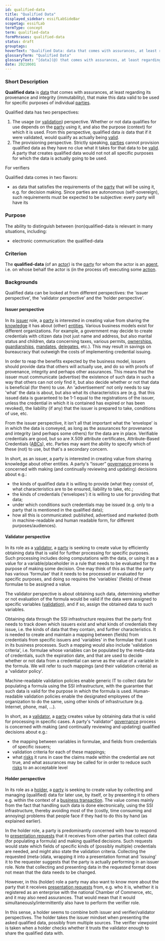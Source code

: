 ```yaml
---
id: qualified-data
title: "Qualified Data"
displayed_sidebar: essifLabSideBar
scopetag: essifLab
termType: concept
term: qualified-data
formPhrases: qualified-data
status: draft
grouptags:
hoverText: "Qualified Data: data that comes with assurances, at least regarding its provenance and integrity (immutability), that make this data valid to be used for specific purposes of individual Parties."
glossaryTerm: "Qualified Data"
glossaryText: "[data](@) that comes with assurances, at least regarding its provenance and integrity (immutability), that make this data valid to be used for specific purposes of individual [parties](@)."
date: 20210601
---
```


### Short Description

**Qualified data** is [data](@) that comes with assurances, at least regarding its provenance and integrity (immutability), that make this data valid to be used for specific purposes of individual [parties](@).

Qualified data has two perspectives:
1. The usage (or [validation](validate@)) perspective. Whether or not data qualifies for use depends on the [party](@) using it, and also the purpose (context) for which it is used. From this perspective, qualified data *is* data that if it were validated, would qualify as actually being [valid](validate@).
2. The provisioning perspective. Strictly speaking, [parties](@) cannot provision qualified data as they have no clue what it takes for that data to be [valid](validate@). A party that creates qualified data would not not all specific purposes for which the data is actually going to be used.

For verifiers

Qualified data comes in two flavors:
- as data that satisfies the requirements of the [party](@) that will be using it, e.g. for decision making. Since parties are autonomous (self-sovereign), such requirements must be expected to be subjective: every party will have its

### Purpose

The ability to distinguish between (non)qualified-data is relevant in many situations, including:
- electronic communication: the qualified-data

### Criterion

The **qualified-data** (of an [actor](@)) is the [party](@) for whom the actor is an [agent](@), i.e. on whose behalf the actor is (in the process of) executing some [action](@).


### Backgrounds

Qualified data can be looked at from different perspectives: the 'issuer perspective', the 'validator perspective' and the 'holder perspective'.

#### Issuer perspective

In its [issuer](@) role, a [party](@) is interested in creating value from sharing the [knowledge](@) it has about (other) [entities](@). Various business models exist for different organizations. For example, a government may decide to create credentials with citizen data (not just name and address, but also marital status and children, data concerning taxes, various permits, [ownerships](@), [guardianships](guardianship-arrangement@), [mandates](@), [delegates](@), etc.). This may result in savings on bureaucracy that outweigh the costs of implementing credential issuing.

In order to reap the benefits expected by the business model, issuers should provide data that others will actually use, and do so with proofs of provenance, integrity and perhaps other assurances. This means that the issuer must communicate (advertise) the existence of such data in such a way that others can not only find it, but also decide whether or not that data is beneficial (for them) to use. An 'advertisement' not only needs to say 'what' the data is about, but also what its characteristics are (e.g. that this issued data is guaranteed to be 1-1 equal to the registrations of the issuer, unless the credential in which it is contained has expired or has been revoked), the liability (if any) that the issuer is prepared to take, conditions of use, etc.

From the issuer perspective, it isn't all that important what the 'envelope' is in which the data is conveyed, as long as the assurances for provenance and integrity (and perhaps some others) for the data are in place. Verifiable credentials are good, but so are X.509 attribute certificates, Attribute-Based Credentials ([ABCs](https://www.springer.com/gp/book/9783319144382)), etc. Parties may want the ability to specify which of these (not) to use, but that's a secondary concern.

In short, as an issuer, a party is interested in creating value from sharing knowledge about other entities. A party's “issuer” [governance](@) process is concerned with making (and continually reviewing and updating) decisions about e.g.:
- the kinds of qualified data it is willing to provide (what they consist of, what characteristics are to be ensured, liability to take, etc.;
- the kinds of credentials ('envelopes') it is willing to use for providing that data;
- under which conditions such credentials may be issued (e.g. only to a party that is mentioned in the qualified data);
- how all this is communicated: published, advertised and marketed (both in machine-readable and human readable form, for different purposes/audiences).

#### Validator perspective

In its role as a [validator](@), a [party](@) is seeking to create value by efficiently obtaining data that is valid for further processing for specific purposes. Such processing includes doing computations with the data, or using it as a value for a variable/placeholder in a rule that needs to be evaluated for the purpose of making some decision. One may think of this as that the party has various 'formulae' that it needs to be processed or evaluated for specific purposes, and doing so requires the 'variables' (fields) of these formulae to be assigned a value.

The validator perspective is about obtaining such data, determining whether or not evaluation of the formula would be valid if the data were assigned to specific variables ([validation](validate@)), and if so, assign the obtained data to such variables.

Obtaining data through the SSI infrastructure requires that the party first needs to track down which issuers exist and what kinds of credentials they issue, i.e. the kinds of data that they contain, and further characteristics. It is needed to create and maintain a mapping between (fields) from credentials from specific issuers and 'variables' in the formulae that it uses in its business processes. Such a mapping would also include 'validation criteria', i.e. formulae whose variables can be populated by the meta-data of credentials, such the expiration date, and that are used to decide whether or not data from a credential can serve as the value of a variable in the formula. We will refer to such mappings (and their validation criteria) as a 'validator policy'.

Machine-readable validation policies enable generic IT to collect data for populating a formula using the SSI infrastructure, with the guarantee that such data is valid for the purpose in which the formula is used. Human-readable validation policies enable the designated employees of the organization to do the same, using other kinds of infrastructure (e.g. Internet, phone, mail, …).

In short, as a [validator](@), a [party](@) creates value by obtaining data that is valid for processing in specific cases. A party's “validator” [governance](@) process is concerned with making (and continually reviewing and updating) qualified decisions about e.g.:
- the mapping between variables in formulae, and fields from credentials of specific issuers;
- validation criteria for each of these mappings;
- what [risks](@) it runs in case the claims made within the credential are not true, and what assurances may be called for in order to reduce such [risks](@) to an acceptable level

#### Holder perspective

In its role as a [holder](@), a [party](@) is seeking to create value by collecting and managing (qualified) data for later use, by itself, or by presenting it to others e.g. within the context of a [business transaction](transaction@). The value comes mainly from the fact that handling such data is done electronically, using the SSI infrastructure, thereby avoiding most of the (costly, time consuming and annoying) problems that people face if they had to do this by hand (as explained earlier).

In the holder role, a party is predominantly concerned with how to respond to [presentation requests](presentation-request@) that it receives from other parties that collect data (for populating a formula) and making qualified decisions. Such requests would state which fields of specific kinds of (possibly multiple) credentials are needed, and might also state the validation criteria. Collecting the requested (meta-)data, wrapping it into a presentation format and 'issuing' it to the requester suggests that the party is actually performing in an issuer role. Note that collecting and presenting data in the requested format does not mean that the data needs to be changed.

However, in this (holder) role a party may also want to know more about the party that it receives [presentation requests](presentation-request@) from, e.g. who it is, whether it is registered as an enterprise with the national Chamber of Commerce, etc, and it may also need assurances. That would mean that it would simultaneously/intermittently also have to perform the verifier role.

In this sense, a holder seems to combine both issuer and verifier/validator perspectives. The holder takes the issuer mindset when presenting the asked qualified data, possibly from multiple sources. The verifier viewpoint is taken when a holder checks whether it trusts the validator enough to share the qualified data with.
